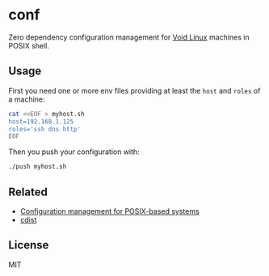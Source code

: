 conf
====

Zero dependency configuration management for
[Void Linux][alpine] machines in POSIX shell.

Usage
-----

First you need one or more env files providing at least the `host` and
`roles` of a machine:

```sh
cat <<EOF > myhost.sh
host=192.168.1.125
roles='ssh dns http'
EOF
```

Then you push your configuration with:

```sh
./push myhost.sh
```

Related
-------

* [Configuration management for POSIX-based systems][posix_cm]
* [cdist][]

License
-------

MIT

[alpine]: http://voidlinux.eu/
[posix_cm]: http://www.webprojekty.cz/ccx/wobsite/article/posix_cm.html
[cdist]: http://www.nico.schottelius.org/software/cdist/
